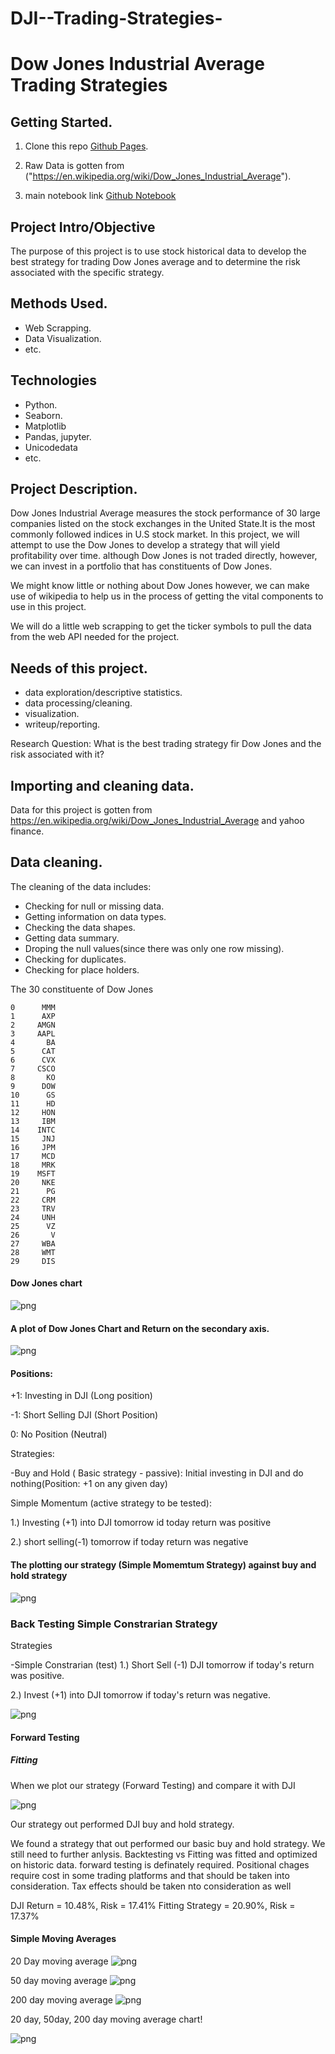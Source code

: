 # DJI--Trading-Strategies-

# Dow Jones Industrial Average Trading Strategies

## Getting Started.

1. Clone this repo [Github Pages](https://github.com/Dantarshi/DJI--Trading-Strategies-).

2. Raw Data is gotten from ("https://en.wikipedia.org/wiki/Dow_Jones_Industrial_Average").

3. main notebook link [Github Notebook](https://github.com/Dantarshi/DJI--Trading-Strategies-/blob/main/DJI%20Strategy.ipynb)


## Project Intro/Objective
The purpose of this project is to use stock historical data to develop the best strategy for trading Dow Jones average and to determine the risk associated with the specific strategy.


## Methods Used.
* Web Scrapping.
* Data Visualization.
* etc.

## Technologies 
* Python.
* Seaborn.
* Matplotlib
* Pandas, jupyter.
* Unicodedata
* etc. 

## Project Description.
Dow Jones Industrial Average measures the stock performance of 30 large companies listed on the stock exchanges in the United State.It is the most commonly followed indices in U.S stock market. 
In this project, we will attempt to use the Dow Jones to develop a strategy that will yield profitability over time. although Dow Jones is not traded directly, however, we can invest in a portfolio that has constituents of Dow Jones.

We might know little or nothing about Dow Jones however, we can make use of wikipedia to help us in the process of getting the vital components to use in this project.

We will do a little web scrapping to get the ticker symbols to pull the data from the web API needed for the project.

## Needs of this project.

- data exploration/descriptive statistics.
- data processing/cleaning.
- visualization.
- writeup/reporting.

Research Question: What is the best trading strategy fir Dow Jones and the risk associated with it? 

## Importing and cleaning data.

Data for this project is gotten from https://en.wikipedia.org/wiki/Dow_Jones_Industrial_Average and yahoo finance.


## Data cleaning.

The cleaning of the data includes:
* Checking for null or missing data.
* Getting information on data types.
* Checking the data shapes.
* Getting data summary.
* Droping the null values(since there was only one row missing).
* Checking for duplicates.
* Checking for place holders.


The 30 constituente of Dow Jones

    0      MMM
    1      AXP
    2     AMGN
    3     AAPL
    4       BA
    5      CAT
    6      CVX
    7     CSCO
    8       KO
    9      DOW
    10      GS
    11      HD
    12     HON
    13     IBM
    14    INTC
    15     JNJ
    16     JPM
    17     MCD
    18     MRK
    19    MSFT
    20     NKE
    21      PG
    22     CRM
    23     TRV
    24     UNH
    25      VZ
    26       V
    27     WBA
    28     WMT
    29     DIS


#### Dow Jones chart 


![png](Dow_jones_chart.png)



#### A plot of Dow Jones Chart and Return on the secondary axis.


![png](DJC_R.png)


#### Positions:

+1: Investing in DJI (Long position)

-1: Short Selling DJI (Short Position)

0: No Position (Neutral)

Strategies:

-Buy and Hold ( Basic strategy - passive): Initial investing in DJI and do nothing(Position: +1 on any given day)

Simple Momentum (active strategy to be tested):

1.) Investing (+1) into DJI tomorrow id today return was positive

2.) short selling(-1) tomorrow if today return was negative


#### The plotting our strategy (Simple Momemtum Strategy) against buy and hold strategy



![png](SMS.png)



### Back Testing Simple Constrarian Strategy

Strategies

-Simple Constrarian (test)
1.) Short Sell (-1) DJI tomorrow if today's return was positive.

2.) Invest (+1) into DJI tomorrow if today's return was negative.


![png](SC.png)



#### Forward Testing

##### Fitting

When we plot our strategy (Forward Testing) and compare it with DJI


![png](fitting.png)


Our strategy out performed DJI buy and hold strategy.


We found a strategy that out performed our basic buy and hold strategy. We still need to further anlysis.
Backtesting vs Fitting was fitted and optimized on historic data. forward testing is definately required. 
Positional chages require cost in some trading platforms and that should be taken into consideration. Tax effects should be taken nto consideration as well

DJI Return = 10.48%, Risk = 17.41%
Fitting Strategy =  20.90%, Risk = 17.37%


#### Simple Moving Averages

20 Day moving average
![png](SMA20.png)

50 day moving average
![png](SMA50.png)


200 day moving average
![png](SMA200.png)


20 day, 50day, 200 day moving average chart!

![png](SMA20_50_200.png)


 